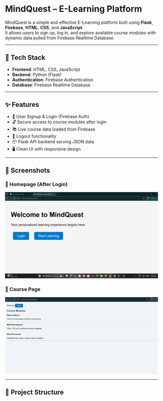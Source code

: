 # MindQuest – E-Learning Platform

MindQuest is a simple and effective E-Learning platform built using **Flask**, **Firebase**, **HTML**, **CSS**, and **JavaScript**.  
It allows users to sign up, log in, and explore available course modules with dynamic data pulled from Firebase Realtime Database.

---

## 🚀 Tech Stack

- **Frontend**: HTML, CSS, JavaScript
- **Backend**: Python (Flask)
- **Authentication**: Firebase Authentication
- **Database**: Firebase Realtime Database

---

## ✨ Features

- 🔐 User Signup & Login (Firebase Auth)
- 🔓 Secure access to course modules after login
- 📚 Live course data loaded from Firebase
- 🚪 Logout functionality
- 📦 Flask API backend serving JSON data
- 🖥️ Clean UI with responsive design

---

## 📸 Screenshots

### 🔹 Homepage (After Login)

![Home](assets/screenshots/home.png)

### 🔹 Course Page

![Courses](assets/screenshots/courses.png)

---

## 📁 Project Structure

